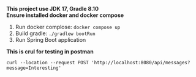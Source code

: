 **This project use JDK 17, Gradle 8.10**  
**Ensure installed docker and docker compose**
1. Run docker complose: ``` docker compose up ```
2. Build gradle: ``` ./gradlew bootRun ```
3. Run Spring Boot application
  
**This is crul for testing in postman**
```
curl --location --request POST 'http://localhost:8080/api/messages?message=Interesting'
```
